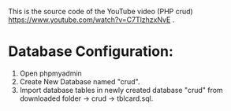This is the source code of the YouTube video (PHP crud) https://www.youtube.com/watch?v=C7TlzhzxNvE .


Database Configuration:
==================

1. Open phpmyadmin
2. Create New Database named "crud".
3. Import database tables in newly created database "crud" from downloaded folder -> crud -> tblcard.sql.
